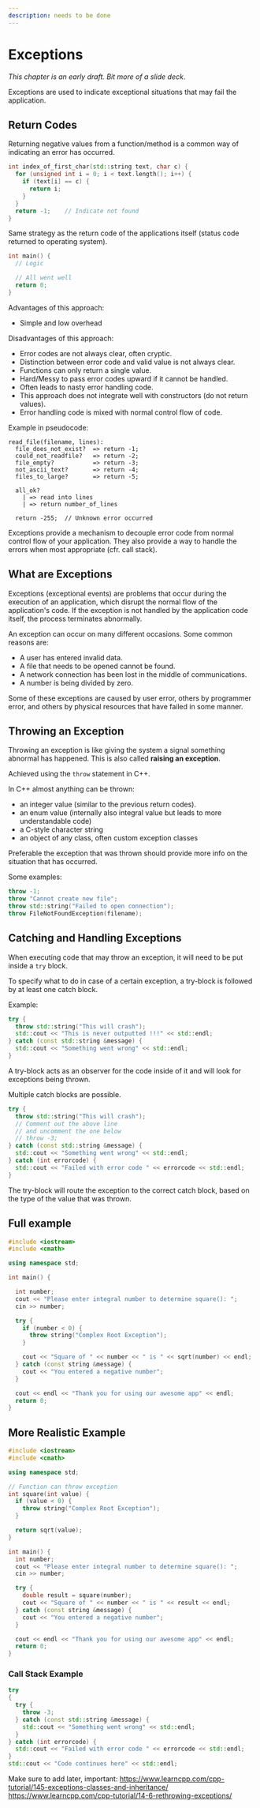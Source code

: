 ```yaml
---
description: needs to be done
---
```


# Exceptions

*This chapter is an early draft. Bit more of a slide deck*.

Exceptions are used to indicate exceptional situations that may fail the application.

## Return Codes

Returning negative values from a function/method is a common way of indicating an error has occurred.

```c++
int index_of_first_char(std::string text, char c) {
  for (unsigned int i = 0; i < text.length(); i++) {
    if (text[i] == c) {
      return i;
    }
  }
  return -1;    // Indicate not found
}
```

Same strategy as the return code of the applications itself (status code returned to operating system).

```c++
int main() {
  // Logic

  // All went well
  return 0;
}
```

Advantages of this approach:

* Simple and low overhead

Disadvantages of this approach:

* Error codes are not always clear, often cryptic.
* Distinction between error code and valid value is not always clear.
* Functions can only return a single value.
* Hard/Messy to pass error codes upward if it cannot be handled.
* Often leads to nasty error handling code.
* This approach does not integrate well with constructors (do not return values).
* Error handling code is mixed with normal control flow of code.

Example in pseudocode:

```text
read_file(filename, lines):
  file_does_not_exist?  => return -1;
  could_not_readfile?   => return -2;
  file_empty?           => return -3;
  not_ascii_text?       => return -4;
  files_to_large?       => return -5;

  all_ok?
    | => read into lines
    | => return number_of_lines

  return -255;  // Unknown error occurred
```

Exceptions provide a mechanism to decouple error code from normal control flow of your application. They also provide a way to handle the errors when most appropriate (cfr. call stack).

## What are Exceptions

Exceptions (exceptional events) are problems that occur during the execution of an application, which disrupt the normal flow of the application's code. If the exception is not handled by the application code itself, the process terminates abnormally.

An exception can occur on many different occasions. Some common reasons are:

* A user has entered invalid data.
* A file that needs to be opened cannot be found.
* A network connection has been lost in the middle of communications.
* A number is being divided by zero.

Some of these exceptions are caused by user error, others by programmer error, and others by physical resources that have failed in some manner.

## Throwing an Exception

Throwing an exception is like giving the system a signal something abnormal has happened. This is also called **raising an exception**.

Achieved using the `throw` statement in C++.

In C++ almost anything can be thrown:

* an integer value (similar to the previous return codes).
* an enum value (internally also integral value but leads to more understandable code)
* a C-style character string
* an object of any class, often custom exception classes

Preferable the exception that was thrown should provide more info on the situation that has occurred.

Some examples:

```c++
throw -1;
throw "Cannot create new file";
throw std::string("Failed to open connection");
throw FileNotFoundException(filename);
```

## Catching and Handling Exceptions

When executing code that may throw an exception, it will need to be put inside a `try` block.

To specify what to do in case of a certain exception, a try-block is followed by at least one catch block.

Example:

```c++
try {
  throw std::string("This will crash");
  std::cout << "This is never outputted !!!" << std::endl;
} catch (const std::string &message) {
  std::cout << "Something went wrong" << std::endl;
}
```

A try-block acts as an observer for the code inside of it and will look for exceptions being thrown.

Multiple catch blocks are possible.

```c++
try {
  throw std::string("This will crash");
  // Comment out the above line
  // and uncomment the one below
  // throw -3;
} catch (const std::string &message) {
  std::cout << "Something went wrong" << std::endl;
} catch (int errorcode) {
  std::cout << "Failed with error code " << errorcode << std::endl;
}
```

The try-block will route the exception to the correct catch block, based on the type of the value that was thrown.

## Full example

```c++
#include <iostream>
#include <cmath>

using namespace std;

int main() {

  int number;
  cout << "Please enter integral number to determine square(): ";
  cin >> number;

  try {
    if (number < 0) {
      throw string("Complex Root Exception");
    }

    cout << "Square of " << number << " is " << sqrt(number) << endl;
  } catch (const string &message) {
    cout << "You entered a negative number";
  }

  cout << endl << "Thank you for using our awesome app" << endl;
  return 0;
}
```

## More Realistic Example


```c++
#include <iostream>
#include <cmath>

using namespace std;

// Function can throw exception
int square(int value) {
  if (value < 0) {
    throw string("Complex Root Exception");
  }

  return sqrt(value);
}

int main() {
  int number;
  cout << "Please enter integral number to determine square(): ";
  cin >> number;

  try {
    double result = square(number);
    cout << "Square of " << number << " is " << result << endl;
  } catch (const string &message) {
    cout << "You entered a negative number";
  }

  cout << endl << "Thank you for using our awesome app" << endl;
  return 0;
}
```

### Call Stack Example

```c++
try
{
  try {
    throw -3;
  } catch (const std::string &message) {
    std::cout << "Something went wrong" << std::endl;
  }
} catch (int errorcode) {
  std::cout << "Failed with error code " << errorcode << std::endl;
}
std::cout << "Code continues here" << std::endl;
```


Make sure to add later, important:
https://www.learncpp.com/cpp-tutorial/145-exceptions-classes-and-inheritance/
https://www.learncpp.com/cpp-tutorial/14-6-rethrowing-exceptions/
